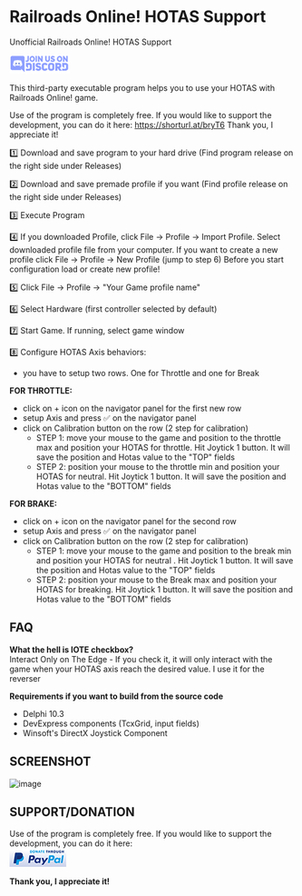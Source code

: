 # Railroads Online! HOTAS Support
Unofficial Railroads Online! HOTAS Support

[![N|Solid](https://github.com/Vandorr/RROHOTASSupport/blob/main/images/join-us-on-discord.png)](https://discord.gg/VvsMfJWjyp)

This third-party executable program helps you to use your HOTAS with Railroads Online! game.


Use of the program is completely free. 
If you would like to support the development, you can do it here: https://shorturl.at/bryT6 Thank you, I appreciate it!

1️⃣  Download and save program to your hard drive (Find program release on the right side under Releases) 

2️⃣  Download and save premade profile if you want (Find profile release on the right side under Releases) 

3️⃣  Execute Program

4️⃣  If you downloaded Profile, click File -> Profile -> Import Profile. Select downloaded profile file from your computer. 
       If you want to create a new profile click File -> Profile -> New Profile (jump to step 6)
       Before you start configuration load or create new profile!

5️⃣  Click File -> Profile -> "Your Game profile name"

6️⃣  Select Hardware (first controller selected by default)

7️⃣  Start Game. If running, select game window

8️⃣  Configure HOTAS Axis behaviors:
- you have to setup two rows. One for Throttle and one for Break

**FOR THROTTLE:**
- click on + icon on the navigator panel for the first new row
- setup Axis and press ✅ on the navigator panel
- click on Calibration button on the row (2 step for calibration)
  -  STEP 1: move your mouse to the game and position to the throttle max and position your HOTAS for throttle. Hit Joytick 1 button. It will save the position and Hotas value to the "TOP" fields
  - STEP 2: position your mouse to the throttle min and position your HOTAS for neutral. Hit Joytick 1 button. It will save the position and Hotas value to the "BOTTOM" fields

**FOR BRAKE:**
- click on + icon on the navigator panel for the second row
- setup Axis and press ✅ on the navigator panel
- click on Calibration button on the row (2 step for calibration)
  -  STEP 1: move your mouse to the game and position to the break min and position your HOTAS for neutral . Hit Joytick 1 button. It will save the position and Hotas value to the "TOP" fields
  - STEP 2: position your mouse to the Break max and position your HOTAS for breaking. Hit Joytick 1 button. It will save the position and Hotas value to the "BOTTOM" fields
      
## FAQ

**What the hell is IOTE checkbox?**\
Interact Only on The Edge - If you check it, it will only interact with the game when your HOTAS axis reach the desired value. I use it for the reverser

**Requirements if you want to build from the source code**
- Delphi 10.3
- DevExpress components (TcxGrid, input fields)
- Winsoft's DirectX Joystick Component

## SCREENSHOT

![image](https://user-images.githubusercontent.com/990379/156883487-349b34cc-6bac-4219-a357-713bf03c8efb.png)

## SUPPORT/DONATION

Use of the program is completely free. 
If you would like to support the development, you can do it here:\
[![N|Solid](https://github.com/Vandorr/RROHOTASSupport/blob/main/images/donate-through-paypal.png)](https://shorturl.at/bryT6 )

**Thank you, I appreciate it!**
